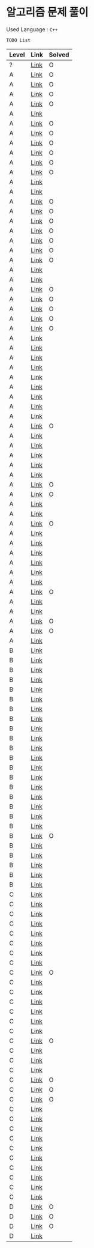 # 알고리즘 문제 풀이

Used Language : `C++`  

`TODO List`  

|Level | Link| Solved |
|------|-----|-------|
|? | [Link](https://www.acmicpc.net/problem/1620) | O |
|A | [Link](https://www.acmicpc.net/problem/2920) | O |
|A | [Link](https://www.acmicpc.net/problem/4344) | O |
|A | [Link](https://www.acmicpc.net/problem/2475) | O |
|A | [Link](https://www.acmicpc.net/problem/1475) | O |
|A | [Link](https://www.acmicpc.net/problem/1026) |  |
|A | [Link](https://www.acmicpc.net/problem/2577) | O |
|A | [Link](https://www.acmicpc.net/problem/2455) | O |
|A | [Link](https://www.acmicpc.net/problem/2010) | O |
|A | [Link](https://www.acmicpc.net/problem/1267) | O |
|A | [Link](https://www.acmicpc.net/problem/10757) | O |
|A | [Link](https://www.acmicpc.net/problem/17210) | O |
|A | [Link](https://www.acmicpc.net/problem/17211) |  |
|A | [Link](https://www.acmicpc.net/problem/2163) |  |
|A | [Link](https://www.acmicpc.net/problem/2775) | O |
|A | [Link](https://www.acmicpc.net/problem/2953) | O |
|A | [Link](https://www.acmicpc.net/problem/3052) | O |
|A | [Link](https://www.acmicpc.net/problem/5355) | O |
|A | [Link](https://www.acmicpc.net/problem/1157) | O |
|A | [Link](https://www.acmicpc.net/problem/1159) | O |
|A | [Link](https://www.acmicpc.net/problem/11721) | O |
|A | [Link](https://www.acmicpc.net/problem/1316) |  |
|A | [Link](https://www.acmicpc.net/problem/4659) | |
|A | [Link](https://www.acmicpc.net/problem/5598) | O |
|A | [Link](https://www.acmicpc.net/problem/5622) | O |
|A | [Link](https://www.acmicpc.net/problem/8958) | O |
|A | [Link](https://www.acmicpc.net/problem/10828) | O |
|A | [Link](https://www.acmicpc.net/problem/11650) | O |
|A | [Link](https://www.acmicpc.net/problem/1427) |  |
|A | [Link](https://www.acmicpc.net/problem/18258) |  |
|A | [Link](https://www.acmicpc.net/problem/11866) |  |
|A | [Link](https://www.acmicpc.net/problem/2164) |  |
|A | [Link](https://www.acmicpc.net/problem/2822) |  |
|A | [Link](https://www.acmicpc.net/problem/2693) |  |
|A | [Link](https://www.acmicpc.net/problem/10814) |  |
|A | [Link](https://www.acmicpc.net/problem/10867) |  |
|A | [Link](https://www.acmicpc.net/problem/11656) |  |
|A | [Link](https://www.acmicpc.net/problem/1431) | O |
|A | [Link](https://www.acmicpc.net/problem/1755) |  |
|A | [Link](https://www.acmicpc.net/problem/2941) |  |
|A | [Link](https://www.acmicpc.net/problem/14487) |  |
|A | [Link](https://www.acmicpc.net/problem/1193) |  |
|A | [Link](https://www.acmicpc.net/problem/3059) |  |
|A | [Link](https://www.acmicpc.net/problem/1292) | O |
|A | [Link](https://www.acmicpc.net/problem/3062) | O |
|A | [Link](https://www.acmicpc.net/problem/10834) |  |
|A | [Link](https://www.acmicpc.net/problem/5585) |  |
|A | [Link](https://www.acmicpc.net/problem/9546) | O |
|A | [Link](https://www.acmicpc.net/problem/1049) |  |
|A | [Link](https://www.acmicpc.net/problem/11724) |  |
|A | [Link](https://www.acmicpc.net/problem/1463) |  |
|A | [Link](https://www.acmicpc.net/problem/11653) |  |
|A | [Link](https://www.acmicpc.net/problem/2217) |  |
|A | [Link](https://www.acmicpc.net/problem/1065) |  |
|A | [Link](https://www.acmicpc.net/problem/1934) | O |
|A | [Link](https://www.acmicpc.net/problem/4949) |  |
|A | [Link](https://www.acmicpc.net/problem/9095) |  |
|A | [Link](https://www.acmicpc.net/problem/10773) | O |
|A | [Link](https://www.acmicpc.net/problem/2108) | O |
|A | [Link](https://www.acmicpc.net/problem/1002) |  |  
|B | [Link](https://www.acmicpc.net/problem/2606) |  |  
|B | [Link](https://www.acmicpc.net/problem/1260) |  |  
|B | [Link](https://www.acmicpc.net/problem/5639) |  |  
|B | [Link](https://www.acmicpc.net/problem/2251) |  |  
|B | [Link](https://www.acmicpc.net/problem/4963) |  |  
|B | [Link](https://www.acmicpc.net/problem/14248) |  |  
|B | [Link](https://www.acmicpc.net/problem/10026) |  |  
|B | [Link](https://www.acmicpc.net/problem/2210) |  |  
|B | [Link](https://www.acmicpc.net/problem/3135) |  |  
|B | [Link](https://www.acmicpc.net/problem/9237) |  |  
|B | [Link](https://www.acmicpc.net/problem/10162) |  |  
|B | [Link](https://www.acmicpc.net/problem/11047) |  |  
|B | [Link](https://www.acmicpc.net/problem/1541) |  |  
|B | [Link](https://www.acmicpc.net/problem/15729) |  |  
|B | [Link](https://www.acmicpc.net/problem/16435) |  |  
|B | [Link](https://www.acmicpc.net/problem/1851) |  |  
|B | [Link](https://www.acmicpc.net/problem/2806) |  |  
|B | [Link](https://www.acmicpc.net/problem/11725) |  |  
|B | [Link](https://www.acmicpc.net/problem/1167) |  |  
|B | [Link](https://www.acmicpc.net/problem/3273) | O |  
|B | [Link](https://www.acmicpc.net/problem/1806) |  |  
|B | [Link](https://www.acmicpc.net/problem/11052) |  |  
|B | [Link](https://www.acmicpc.net/problem/17212) |  |  
|B | [Link](https://www.acmicpc.net/problem/17216) |  |  
|B | [Link](https://www.acmicpc.net/problem/4150) |  |  
|C | [Link](https://www.acmicpc.net/problem/1107) |  |  
|C | [Link](https://www.acmicpc.net/problem/1476) |  |  
|C | [Link](https://www.acmicpc.net/problem/15552) |  |  
|C | [Link](https://www.acmicpc.net/problem/1712) |  |  
|C | [Link](https://www.acmicpc.net/problem/17213) |  |  
|C | [Link](https://www.acmicpc.net/problem/17214) |  |  
|C | [Link](https://www.acmicpc.net/problem/2292) |  |  
|C | [Link](https://www.acmicpc.net/problem/2783) |  |  
|C | [Link](https://www.acmicpc.net/problem/2839) | O |  
|C | [Link](https://www.acmicpc.net/problem/3000) |  |  
|C | [Link](https://www.acmicpc.net/problem/3040) |  |  
|C | [Link](https://www.acmicpc.net/problem/6571) |  |  
|C | [Link](https://www.acmicpc.net/problem/15947) |  |  
|C | [Link](https://www.acmicpc.net/problem/6321) |  |  
|C | [Link](https://www.acmicpc.net/problem/17215) |  |  
|C | [Link](https://www.acmicpc.net/problem/1181) | O |  
|C | [Link](https://www.acmicpc.net/problem/11004) |  |  
|C | [Link](https://www.acmicpc.net/problem/11478) |  |  
|C | [Link](https://www.acmicpc.net/problem/1920) |  |  
|C | [Link](https://www.acmicpc.net/problem/1436) | O |  
|C | [Link](https://www.acmicpc.net/problem/2798) | O |  
|C | [Link](https://www.acmicpc.net/problem/7568) | O |  
|C | [Link](https://www.acmicpc.net/problem/11399) |  |  
|C | [Link](https://www.acmicpc.net/problem/1931) |  |  
|C | [Link](https://www.acmicpc.net/problem/2846) |  |  
|C | [Link](https://www.acmicpc.net/problem/3663) |  |  
|C | [Link](https://www.acmicpc.net/problem/2142) |  |  
|C | [Link](https://www.acmicpc.net/problem/1018) |  |  
|C | [Link](https://www.acmicpc.net/problem/1062) |  |  
|C | [Link](https://www.acmicpc.net/problem/2580) |  |  
|C | [Link](https://www.acmicpc.net/problem/2661) |  |  
|C | [Link](https://www.acmicpc.net/problem/1182) |  |  
|D | [Link](https://www.acmicpc.net/problem/10250) | O |  
|D | [Link](https://www.acmicpc.net/problem/5397) | O |  
|D | [Link](https://www.acmicpc.net/problem/1764) | O |  
|D | [Link](https://www.acmicpc.net/problem/1937) |  |  